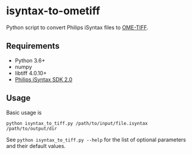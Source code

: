 # isyntax-to-ometiff
Python script to convert Philips iSyntax files to [OME-TIFF](https://docs.openmicroscopy.org/ome-model/6.2.0/ome-tiff/specification.html).

## Requirements
* Python 3.6+
* numpy
* libtiff 4.0.10+
* [Philips iSyntax SDK 2.0](https://www.openpathology.philips.com)

## Usage
Basic usage is
```
python isyntax_to_tiff.py /path/to/input/file.isyntax /path/to/output/dir
```
See `python isyntax_to_tiff.py --help` for the list of optional parameters and their default values.
